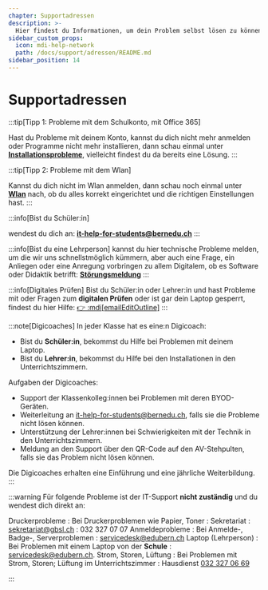 ```yaml
---
chapter: Supportadressen
description: >-
  Hier findest du Informationen, um dein Problem selbst lösen zu können 
sidebar_custom_props:
  icon: mdi-help-network
  path: /docs/support/adressen/README.md
sidebar_position: 14
---
```


# Supportadressen


:::tip[Tipp 1: Probleme mit dem Schulkonto, mit Office 365]

Hast du Probleme mit deinem Konto, kannst du dich nicht mehr anmelden oder Programme nicht mehr installieren, dann schau einmal unter [**Installationsprobleme**](docs\microsoft365\installationsprobleme\README.md), vielleicht findest du da bereits eine Lösung.
:::

:::tip[Tipp 2: Probleme mit dem Wlan]

Kannst du dich nicht im Wlan anmelden, dann schau noch einmal unter [**Wlan**](docs\byod\wlan/README.md) nach, ob du alles korrekt eingerichtet und die richtigen Einstellungen hast.
:::

:::info[Bist du Schüler:in]

wendest du dich an:
**it-help-for-students@bernedu.ch**
:::

:::info[Bist du eine Lehrperson]
kannst du hier technische Probleme melden, um die wir uns schnellstmöglich kümmern, aber auch eine Frage, ein Anliegen oder eine Anregung vorbringen zu allem Digitalem, ob es Software oder Didaktik betrifft: 
[**Störungsmeldung**](https://forms.office.com/r/akUrVUFaRu)
:::

:::info[Digitales Prüfen]
Bist du Schüler:in oder Lehrer:in und hast Probleme mit oder Fragen zum **digitalen Prüfen** oder ist gar dein Laptop gesperrt, findest du hier Hilfe: 
[👉 :mdi[emailEditOutline]](mailto:7b72b655.bernedu.ch@emea.teams.ms?subject=Problem%2FFrage%20zum%20digitalen%20Pr%C3%BCfen&body=%5B%20%20%20%5D%20Hohe%20Priorit%C3%A4t%2Feilt%0A%0AGuten%20Tag%20%0A%0AIch%20habe%20folgendes%20Anliegen%3A%0A%0A%5B%20%20%20%5D%20Mein%20Laptop%20wurde%20von%20exam.net%20gesperrt%0A%5B%20%20%20%5D%20Ich%20bin%20Lehrer%3Ain%20und%20m%C3%B6chte%20eine%20Einf%C3%BChrung%20in%20exam.net%0A%5B%20%20%20%5D%20Ich%20schreibe%20mit%20meiner%20Klasse%20zum%20ersten%20Mal%20eine%20Pr%C3%BCfung%20mit%20exam.net%20und%20bin%20froh%20f%C3%BCr%20eine%20Begleitung%0A%5B%20%20%20%5D%20Ich%20schreibe%20mit%20meiner%20Klasse%20zum%20ersten%20Mal%20eine%20Pr%C3%BCfung%20im%20Hochsicherheitsmodus%20und%20bin%20froh%20f%C3%BCr%20eine%20Begleitung%0A%0ASonstiges%20Anliegen%3A%20%0A%0ABesten%20Dank%20und%20freundliche%20Gr%C3%BCsse)
:::

:::note[Digicoaches]
In jeder Klasse hat es eine:n Digicoach: 
- Bist du **Schüler:in**, bekommst du Hilfe bei Problemen mit deinem Laptop.
- Bist du **Lehrer:in**, bekommst du Hilfe bei den Installationen in den Unterrichtszimmern. 

Aufgaben der Digicoaches:
- Support der Klassenkolleg:innen bei Problemen mit deren BYOD-Geräten.
- Weiterleitung an it-help-for-students@bernedu.ch, falls sie die Probleme nicht lösen können.
- Unterstützung der Lehrer:innen bei Schwierigkeiten mit der Technik in den Unterrichtszimmern.
- Meldung an den Support über den QR-Code auf den AV-Stehpulten, falls sie das Problem nicht lösen können.

Die Digicoaches erhalten eine Einführung und eine jährliche Weiterbildung.
:::

:::warning
Für folgende Probleme ist der IT-Support **nicht zuständig** und du wendest dich direkt an:

Druckerprobleme
: Bei Druckerproblemen wie Papier, Toner : Sekretariat 
: sekretariat@gbsl.ch
: 032 327 07 07
Anmeldeprobleme
: Bei Anmelde-, Badge-, Serverproblemen
: servicedesk@edubern.ch
Laptop (Lehrperson)
: Bei Problemen mit einem Laptop von der **Schule**
: servicedesk@edubern.ch.
Strom, Storen, Lüftung
: Bei Problemen mit Strom, Storen; Lüftung im Unterrichtszimmer
: Hausdienst <a href="tel:+41323270669"> 032 327 06 69</a>

:::

